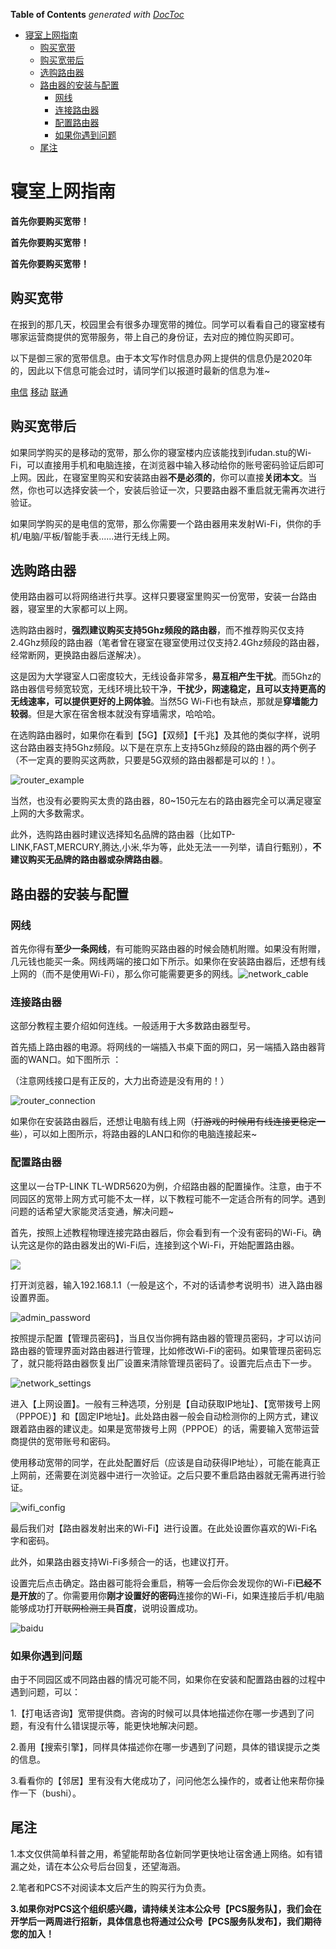 <!-- START doctoc generated TOC please keep comment here to allow auto update -->
<!-- DON'T EDIT THIS SECTION, INSTEAD RE-RUN doctoc TO UPDATE -->
**Table of Contents**  *generated with [DocToc](https://github.com/thlorenz/doctoc)*

- [寝室上网指南](#%E5%AF%9D%E5%AE%A4%E4%B8%8A%E7%BD%91%E6%8C%87%E5%8D%97)
  - [购买宽带](#%E8%B4%AD%E4%B9%B0%E5%AE%BD%E5%B8%A6)
  - [购买宽带后](#%E8%B4%AD%E4%B9%B0%E5%AE%BD%E5%B8%A6%E5%90%8E)
  - [选购路由器](#%E9%80%89%E8%B4%AD%E8%B7%AF%E7%94%B1%E5%99%A8)
  - [路由器的安装与配置](#%E8%B7%AF%E7%94%B1%E5%99%A8%E7%9A%84%E5%AE%89%E8%A3%85%E4%B8%8E%E9%85%8D%E7%BD%AE)
    - [网线](#%E7%BD%91%E7%BA%BF)
    - [连接路由器](#%E8%BF%9E%E6%8E%A5%E8%B7%AF%E7%94%B1%E5%99%A8)
    - [配置路由器](#%E9%85%8D%E7%BD%AE%E8%B7%AF%E7%94%B1%E5%99%A8)
    - [如果你遇到问题](#%E5%A6%82%E6%9E%9C%E4%BD%A0%E9%81%87%E5%88%B0%E9%97%AE%E9%A2%98)
  - [尾注](#%E5%B0%BE%E6%B3%A8)

<!-- END doctoc generated TOC please keep comment here to allow auto update -->

# 寝室上网指南

**首先你要购买宽带！**

**首先你要购买宽带！**

**首先你要购买宽带！**

## 购买宽带

在报到的那几天，校园里会有很多办理宽带的摊位。同学可以看看自己的寝室楼有哪家运营商提供的宽带服务，带上自己的身份证，去对应的摊位购买即可。

以下是御三家的宽带信息。由于本文写作时信息办网上提供的信息仍是2020年的，因此以下信息可能会过时，请同学们以报道时最新的信息为准~

[电信](http://www.ecampus.fudan.edu.cn/2329/list.htm) [移动](http://www.ecampus.fudan.edu.cn/2337/list.htm) [联通](http://www.ecampus.fudan.edu.cn/2333/list.htm)

## 购买宽带后

如果同学购买的是移动的宽带，那么你的寝室楼内应该能找到ifudan.stu的Wi-Fi，可以直接用手机和电脑连接，在浏览器中输入移动给你的账号密码验证后即可上网。因此，在寝室里购买和安装路由器**不是必须的**，你可以直接**关闭本文**。当然，你也可以选择安装一个，安装后验证一次，只要路由器不重启就无需再次进行验证。

如果同学购买的是电信的宽带，那么你需要一个路由器用来发射Wi-Fi，供你的手机/电脑/平板/智能手表......进行无线上网。

## 选购路由器

使用路由器可以将网络进行共享。这样只要寝室里购买一份宽带，安装一台路由器，寝室里的大家都可以上网。

选购路由器时，**强烈建议购买支持5Ghz频段的路由器**，而不推荐购买仅支持2.4Ghz频段的路由器（笔者曾在寝室在寝室使用过仅支持2.4Ghz频段的路由器，经常断网，更换路由器后遂解决）。

这是因为大学寝室人口密度较大，无线设备非常多，**易互相产生干扰**。而5Ghz的路由器信号频宽较宽，无线环境比较干净，**干扰少，网速稳定，且可以支持更高的无线速率，可以提供更好的上网体验**。当然5G Wi-Fi也有缺点，那就是**穿墙能力较弱**。但是大家在宿舍根本就没有穿墙需求，哈哈哈。

在选购路由器时，如果你在看到【5G】【双频】【千兆】及其他的类似字样，说明这台路由器支持5Ghz频段。以下是在京东上支持5Ghz频段的路由器的两个例子（不一定真的要购买这两款，只要是5G双频的路由器都是可以的！）。

![router_example](./pictures/router_example.png)

当然，也没有必要购买太贵的路由器，80~150元左右的路由器完全可以满足寝室上网的大多数需求。

此外，选购路由器时建议选择知名品牌的路由器（比如TP-LINK,FAST,MERCURY,腾达,小米,华为等，此处无法一一列举，请自行甄别），**不建议购买无品牌的路由器或杂牌路由器**。

## 路由器的安装与配置

### 网线

首先你得有**至少一条网线**，有可能购买路由器的时候会随机附赠。如果没有附赠，几元钱也能买一条。网线两端的接口如下所示。如果你在安装路由器后，还想有线上网的（而不是使用Wi-Fi），那么你可能需要更多的网线。![network_cable](./pictures/network_cable.jpg)

### 连接路由器

这部分教程主要介绍如何连线。一般适用于大多数路由器型号。

首先插上路由器的电源。将网线的一端插入书桌下面的网口，另一端插入路由器背面的WAN口。如下图所示 ：

（注意网线接口是有正反的，大力出奇迹是没有用的！）

![router_connection](./pictures/router_connection.jpg)

如果你在安装路由器后，还想让电脑有线上网（~~打游戏的时候用有线连接更稳定一些~~），可以如上图所示，将路由器的LAN口和你的电脑连接起来~

### 配置路由器

这里以一台TP-LINK TL-WDR5620为例，介绍路由器的配置操作。注意，由于不同园区的宽带上网方式可能不太一样，以下教程可能不一定适合所有的同学。遇到问题的话希望大家能灵活变通，解决问题~

首先，按照上述教程物理连接完路由器后，你会看到有一个没有密码的Wi-Fi。确认完这是你的路由器发出的Wi-Fi后，连接到这个Wi-Fi，开始配置路由器。

![](./pictures/open_wifi.png)

打开浏览器，输入192.168.1.1（一般是这个，不对的话请参考说明书）进入路由器设置界面。

![admin_password](./pictures/admin_password.png)

按照提示配置【管理员密码】，当且仅当你拥有路由器的管理员密码，才可以访问路由器的管理界面对路由器进行管理，比如修改Wi-Fi的密码。如果管理员密码忘了，就只能将路由器恢复出厂设置来清除管理员密码了。设置完后点击下一步。

![network_settings](./pictures/network_settings.png)

进入【上网设置】。一般有三种选项，分别是【自动获取IP地址】、【宽带拨号上网（PPPOE）】和【固定IP地址】。此处路由器一般会自动检测你的上网方式，建议跟着路由器的建议走。如果是宽带拨号上网（PPPOE）的话，需要输入宽带运营商提供的宽带账号和密码。

使用移动宽带的同学，在此处配置好后（应该是自动获得IP地址），可能在能真正上网前，还需要在浏览器中进行一次验证。之后只要不重启路由器就无需再进行验证。

![wifi_config](./pictures/wifi_config.png)

最后我们对【路由器发射出来的Wi-Fi】进行设置。在此处设置你喜欢的Wi-Fi名字和密码。

此外，如果路由器支持Wi-Fi多频合一的话，也建议打开。

设置完后点击确定。路由器可能将会重启，稍等一会后你会发现你的Wi-Fi**已经不是开放**的了。你需要用你**刚才设置好的密码**连接你的Wi-Fi，如果连接后手机/电脑能够成功打开~~联网检测工具~~**百度**，说明设置成功。

![baidu](./pictures/baidu.png)

### 如果你遇到问题

由于不同园区或不同路由器的情况可能不同，如果你在安装和配置路由器的过程中遇到问题，可以：

1.【打电话咨询】宽带提供商。咨询的时候可以具体地描述你在哪一步遇到了问题，有没有什么错误提示等，能更快地解决问题。

2.善用【搜索引擎】，同样具体描述你在哪一步遇到了问题，具体的错误提示之类的信息。

3.看看你的【邻居】里有没有大佬成功了，问问他怎么操作的，或者让他来帮你操作一下（bushi）。

## 尾注

1.本文仅供简单科普之用，希望能帮助各位新同学更快地让宿舍通上网络。如有错漏之处，请在本公众号后台回复，还望海涵。

2.笔者和PCS不对阅读本文后产生的购买行为负责。

**3.如果你对PCS这个组织感兴趣，请持续关注本公众号【PCS服务队】，我们会在开学后一两周进行招新，具体信息也将通过公众号【PCS服务队发布】，我们期待您的加入！**